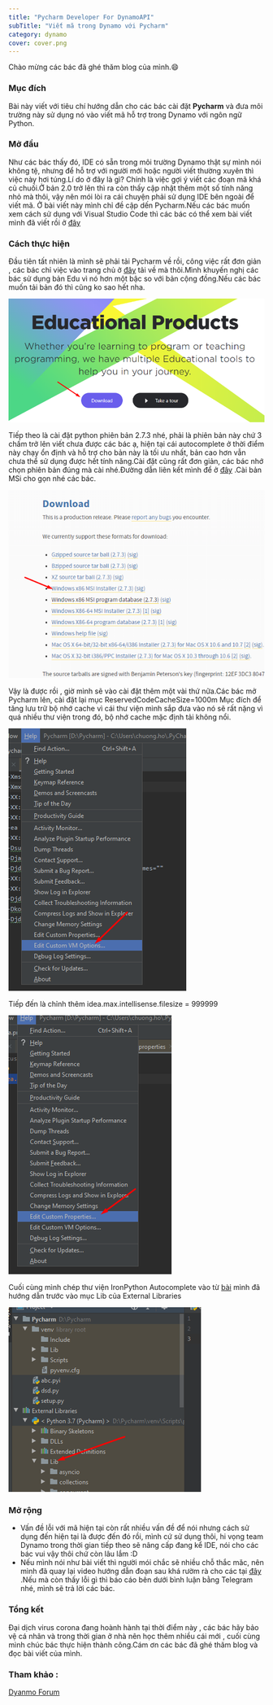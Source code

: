 ```yaml
---
title: "Pycharm Developer For DynamoAPI"
subTitle: "Viết mã trong Dynamo với Pycharm"
category: dynamo
cover: cover.png
---
```


Chào mừng các bác đã ghé thăm blog của mình.😄

### Mục đích

Bài này viết với tiêu chí hướng dẫn cho các bác cài đặt **Pycharm** và  đưa môi trường này sử dụng nó vào viết mã hỗ trợ trong Dynamo với ngôn ngữ Python.

### Mở đầu 

Như các bác thấy đó, IDE có sẵn trong môi trường Dynamo thật sự mình nói không tệ, nhưng để hỗ trợ với người mới hoặc người viết thường xuyên thì việc này hơi túng.Lí do ở đây là gì? Chính là việc gợi ý viết các đoạn mã khá củ chuối.Ở bản 2.0 trở lên thì ra còn thấy cập nhật thêm một số tính năng nhỏ mà thôi, vậy nên mói lòi ra cái chuyện phải sử dụng IDE bên ngoài để viết mã.
Ở bài viết này mình chỉ đề cập dến Pycharm.Nếu các bác muốn xem cách sử dụng với Visual Studio Code thì các bác có thể xem bài viết mình đã viết rồi ở <a href="https://chuongmep.com/Autocomplete-stubs-for-common-IronPython-NET-libraries/" target="_blank">đây</a> 

### Cách thực hiện
Đầu tiên tất nhiên là mình sẽ phải tải Pycharm về rồi, công việc rất đơn giản , các bác chỉ việc vào trang chủ ở <a href="https://www.jetbrains.com/education/download/download-thanks-pce.html" target="_blank">đây</a> tải về mà thôi.Mình khuyến nghị các bác sử dụng bản Edu vì nó hơn một bậc so với bản cộng đồng.Nếu các bác muốn tải bản đó thì cũng ko sao hết nha.

![](pic/PycharmEdu.png)


Tiếp theo là cài đặt python phiên bản 2.7.3 nhé, phải là phiên bản này chứ 3 chấm trở lên viết chưa được các bác ạ, hiện tại cái autocomplete ở thời điểm này chạy ổn định và hỗ trợ cho bản này là tối ưu nhất, bản cao hơn vẫn chưa thể sử dụng được hết tính năng.Cài đặt cũng rất đơn giản, các bác nhớ chọn phiên bản đúng mà cài nhé.Đường dẫn liên kết mình để ở <a href="https://www.python.org/downloads/release/python-273/" target="_blank">đây</a> .Cài bản MSi cho gọn nhé các bác.

![](pic/Python2.7.3.png)

Vậy là được rồi , giờ mình sẽ vào cài đặt thêm một vài thứ nữa.Các bác mở Pycharm lên, cài đặt lại mục ReservedCodeCacheSize=1000m
Mục đích để tăng lưu trữ bộ nhớ cache vì cái thư viện mình sắp đưa vào nó sẽ rất nặng vì quá nhiều thư viện trong đó, bộ nhớ cache mặc định tải không nổi.

![](pic/PycharmEdu001.png)

Tiếp đến là chỉnh thêm idea.max.intellisense.filesize = 999999

![](pic/PycharmEdu002.png)

Cuối cùng mình chép thư viện IronPython Autocomplete vào từ <a href="https://chuongmep.com/Autocomplete-stubs-for-common-IronPython-NET-libraries/" target="_blank">bài</a>  mình đã hướng dẫn trước vào mục Lib của External Libraries

![](pic/PycharmEdu003.png)

### Mở rộng
- Vấn đề lỗi với mã hiện tại còn rất nhiều vấn đề để nói nhưng cách sử dụng đến hiện tại là được đến đó rồi, mình cứ sử dụng thôi, hi vọng team Dynamo trong thời gian tiếp theo sẽ nâng cấp đang kể IDE, nói cho các bác vui vậy thôi chứ còn lâu lắm :D
- Nếu mình nói như bài viết thì người mói chắc sẽ nhiều chỗ thắc măc, nên mình đã quay lại video hướng dẫn đoạn sau khá rườm rà cho các tại <a href="https://www.youtube.com/watch?v=ltMOD4JAxec" target="_blank">đây</a> .Nếu mà còn thấy lỗi gì thì báo cáo bên dưới bình luận bằng Telegram nhé, mình sẽ trả lời các bác.

### Tổng kết

Đại dịch virus corona đang hoành hành tại thời điểm này , các bác hãy bảo vệ cá nhân và trong thời gian ở nhà nên học thêm nhiều cái mới , cuối cùng mình chúc bác thực hiện thành công.Cám ơn các bác đã ghé thăm blog và đọc bài viết của mình.
### Tham khảo :

<a href="https://forum.dynamobim.com/t/add-dll-reference-to-get-the-intellisense/12829" target="_blank">Dyanmo Forum</a> 